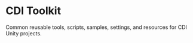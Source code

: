 # CDI Toolkit
Common reusable tools, scripts, samples, settings, and resources for CDI Unity projects.